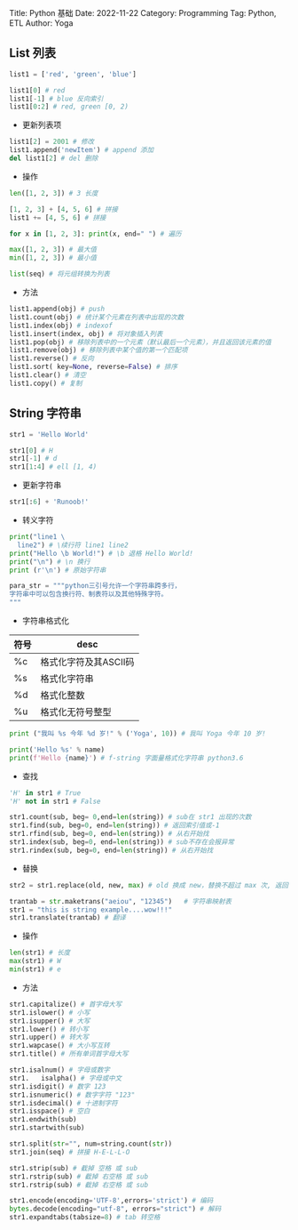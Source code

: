 Title: Python 基础
Date: 2022-11-22
Category: Programming
Tag: Python, ETL
Author: Yoga

## List 列表

```python
list1 = ['red', 'green', 'blue']

list1[0] # red
list1[-1] # blue 反向索引
list1[0:2] # red, green [0, 2)
```

* 更新列表项

```python
list1[2] = 2001 # 修改
list1.append('newItem') # append 添加
del list1[2] # del 删除
```

* 操作
```python
len([1, 2, 3]) # 3 长度

[1, 2, 3] + [4, 5, 6] # 拼接
list1 += [4, 5, 6] # 拼接

for x in [1, 2, 3]: print(x, end=" ") # 遍历

max([1, 2, 3]) # 最大值
min([1, 2, 3]) # 最小值

list(seq) # 将元组转换为列表
```

* 方法

```python
list1.append(obj) # push
list1.count(obj) # 统计某个元素在列表中出现的次数
list1.index(obj) # indexof
list1.insert(index, obj) # 将对象插入列表
list1.pop(obj) # 移除列表中的一个元素（默认最后一个元素），并且返回该元素的值
list1.remove(obj) # 移除列表中某个值的第一个匹配项
list1.reverse() # 反向
list1.sort( key=None, reverse=False) # 排序
list1.clear() # 清空
list1.copy() # 复制
```

## String 字符串

```python
str1 = 'Hello World'

str1[0] # H
str1[-1] # d
str1[1:4] # ell [1, 4)
```

* 更新字符串
```python
str1[:6] + 'Runoob!'
```

* 转义字符
```python
print("line1 \
  line2") # \续行符 line1 line2
print("Hello \b World!") # \b 退格 Hello World!
print("\n") # \n 换行	
print (r'\n') # 原始字符串

para_str = """python三引号允许一个字符串跨多行，
字符串中可以包含换行符、制表符以及其他特殊字符。
"""
```

* 字符串格式化

符号 | desc |
|-|-|
%c | 格式化字符及其ASCII码 |
%s | 格式化字符串 |
%d | 格式化整数 |
%u | 格式化无符号整型 |

```python
print ("我叫 %s 今年 %d 岁!" % ('Yoga', 10)) # 我叫 Yoga 今年 10 岁!

print('Hello %s' % name)
print(f'Hello {name}') # f-string 字面量格式化字符串 python3.6
```

* 查找
```python
'H' in str1 # True
'H' not in str1 # False

str1.count(sub, beg= 0,end=len(string)) # sub在 str1 出现的次数
str1.find(sub, beg=0, end=len(string)) # 返回索引值或-1
str1.rfind(sub, beg=0, end=len(string)) # 从右开始找
str1.index(sub, beg=0, end=len(string)) # sub不存在会报异常
str1.rindex(sub, beg=0, end=len(string)) # 从右开始找
```

* 替换
```python
str2 = str1.replace(old, new, max) # old 换成 new，替换不超过 max 次, 返回一个新的字符串，

trantab = str.maketrans("aeiou", "12345")   # 字符串映射表
str1 = "this is string example....wow!!!"
str1.translate(trantab) # 翻译
```

* 操作
```python
len(str1) # 长度
max(str1) # W
min(str1) # e
```

* 方法

```python
str1.capitalize() # 首字母大写
str1.islower() # 小写
str1.isupper() # 大写
str1.lower() # 转小写
str1.upper() # 转大写
str1.wapcase() # 大小写互转
str1.title() # 所有单词首字母大写

str1.isalnum() # 字母或数字
str1.	isalpha() # 字母或中文
str1.isdigit() # 数字 123
str1.isnumeric() # 数字字符 "123"
str1.isdecimal() # 十进制字符
str1.isspace() # 空白
str1.endwith(sub)
str1.startwith(sub)

str1.split(str="", num=string.count(str))
str1.join(seq) # 拼接 H-E-L-L-O

str1.strip(sub) # 截掉 空格 或 sub
str1.rstrip(sub) # 截掉 右空格 或 sub
str1.rstrip(sub) # 截掉 右空格 或 sub

str1.encode(encoding='UTF-8',errors='strict') # 编码
bytes.decode(encoding="utf-8", errors="strict") # 解码
str1.expandtabs(tabsize=8) # tab 转空格 
```